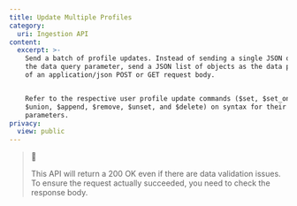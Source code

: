 ```yaml
---
title: Update Multiple Profiles
category:
  uri: Ingestion API
content:
  excerpt: >-
    Send a batch of profile updates. Instead of sending a single JSON object as
    the data query parameter, send a JSON list of objects as the data parameter
    of an application/json POST or GET request body.


    Refer to the respective user profile update commands ($set, $set_once, $add,
    $union, $append, $remove, $unset, and $delete) on syntax for their
    parameters.
privacy:
  view: public
---
```

> 📘
>
> This API will return a 200 OK even if there are data validation issues. To ensure the request actually succeeded, you need to check the response body.
